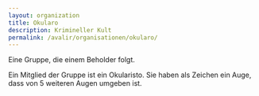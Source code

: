 ```yaml
---
layout: organization
title: Okularo
description: Krimineller Kult
permalink: /avalir/organisationen/okularo/
---
```


Eine Gruppe, die einem Beholder folgt.

Ein Mitglied der Gruppe ist ein Okularisto. Sie haben als Zeichen ein Auge, dass von 5 weiteren Augen umgeben ist.

